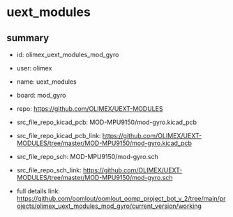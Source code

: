 # uext_modules
 
## summary 
* id: olimex_uext_modules_mod_gyro
* user: olimex
* name: uext_modules
* board: mod_gyro
* repo: https://github.com/OLIMEX/UEXT-MODULES
* src_file_repo_kicad_pcb: MOD-MPU9150/mod-gyro.kicad_pcb
* src_file_repo_kicad_pcb_link: https://github.com/OLIMEX/UEXT-MODULES/tree/master/MOD-MPU9150/mod-gyro.kicad_pcb


* src_file_repo_sch: MOD-MPU9150/mod-gyro.sch
* src_file_repo_sch_link: https://github.com/OLIMEX/UEXT-MODULES/tree/master/MOD-MPU9150/mod-gyro.sch
* full details link: https://github.com/oomlout/oomlout_oomp_project_bot_v_2/tree/main/projects/olimex_uext_modules_mod_gyro/current_version/working  







